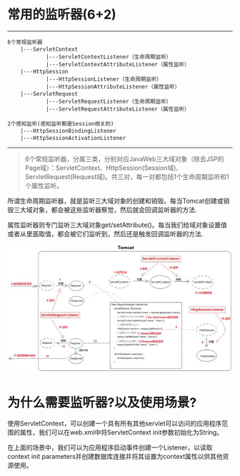 # 常用的监听器(6+2)

---
    6个常规监听器
        |---ServletContext
                |---ServletContextListener（生命周期监听）
                |---ServletContextAttributeListener（属性监听）
        |---HttpSession
                |---HttpSessionListener（生命周期监听）
                |---HttpSessionAttributeListener（属性监听）
        |---ServletRequest
                |---ServletRequestListener（生命周期监听）
                |---ServletRequestAttributeListener（属性监听）
                
    2个感知监听(感知监听都是Session相关的)
        |---HttpSessionBindingListener
        |---HttpSessionActivationListener                
---

>6个常规监听器，分属三类，分别对应JavaWeb三大域对象（除去JSP的Page域）：ServletContext、HttpSession(Session域)、ServletRequest(Request域)。共三对，每一对都包括1个生命周期监听和1个属性监听。

所谓生命周期监听器，就是监听三大域对象的创建和销毁。每当Tomcat创建或销毁三大域对象，都会被这些监听器察觉，然后就会回调监听器的方法.

属性监听器则专门监听三大域对象get/setAttribute()。每当我们给域对象设置值或者从里面取值，都会被它们监听到，然后还是触发回调监听器的方法.

![](常用监听器调用过程listener.jpg)

# 为什么需要监听器?以及使用场景?

使用ServletContext，可以创建一个具有所有其他servlet可以访问的应用程序范围的属性，我们可以在web.xml中将ServletContext init参数初始化为String。

在上面的场景中，我们可以为应用程序启动事件创建一个Listener，以读取 context init parameters并创建数据库连接并将其设置为context属性以供其他资源使用。
